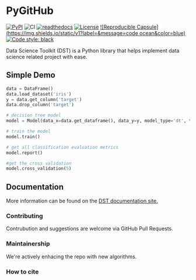 # PyGitHub

[![PyPI](https://img.shields.io/pypi/v/PyGithub.svg)](https://pypi.python.org/pypi/PyGithub)
![CI](https://github.com/PyGithub/PyGithub/workflows/CI/badge.svg)
[![readthedocs](https://img.shields.io/badge/docs-latest-brightgreen.svg?style=flat)](https://data-science-toolkit.readthedocs.io)
[![License](https://img.shields.io/badge/license-MIT-blue.svg)](https://opensource.org/licenses/MIT)
[![Reproducible Capsule](https://img.shields.io/static/v1?label=&message=code ocean&color=blue)](https://codeocean.com/capsule/1309232/tree)
[![Code style: black](https://img.shields.io/badge/code%20style-black-000000.svg)](https://github.com/psf/black)

Data Science Toolkit (DST) is a Python library that helps implement data science related project with ease.


## Simple Demo

```python
data = DataFrame()
data.load_dataset('iris')
y = data.get_column('target')
data.drop_column('target')

# decision tree model
model = Model(data_x=data.get_dataframe(), data_y=y, model_type='dt', training_percent=0.8)

# train the model
model.train()

# get all classification evaluation metrics
model.report()

#get the cross validation
model.cross_validation(5)
```


## Documentation

More information can be found on the [DST documentation site.](https://data-science-toolkit.readthedocs.io)

### Contributing

Contrubution and suggestions are welcome via GitHub Pull Requests.

### Maintainership

We're actively enhacing the repo with new algorithms.

### How to cite


